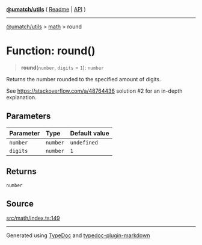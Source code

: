 [**@umatch/utils**](../../README.md) ( [Readme](../../README.md) \| [API](../../API.md) )

---

[@umatch/utils](../../API.md) > [math](../README.md) > round

# Function: round()

> **round**(`number`, `digits` = `1`): `number`

Returns the number rounded to the specified amount of digits.

See https://stackoverflow.com/a/48764436 solution #2 for an
in-depth explanation.

## Parameters

| Parameter | Type     | Default value |
| :-------- | :------- | :------------ |
| `number`  | `number` | `undefined`   |
| `digits`  | `number` | `1`           |

## Returns

`number`

## Source

[src/math/index.ts:149](https://github.com/umatch-oficial/utils/blob/618b1ef/src/math/index.ts#L149)

---

Generated using [TypeDoc](https://typedoc.org/) and [typedoc-plugin-markdown](https://www.npmjs.com/package/typedoc-plugin-markdown)
